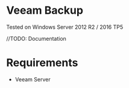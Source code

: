 # Veeam Backup

Tested on Windows Server 2012 R2 / 2016 TP5

//TODO: Documentation

# Requirements
* Veeam Server
